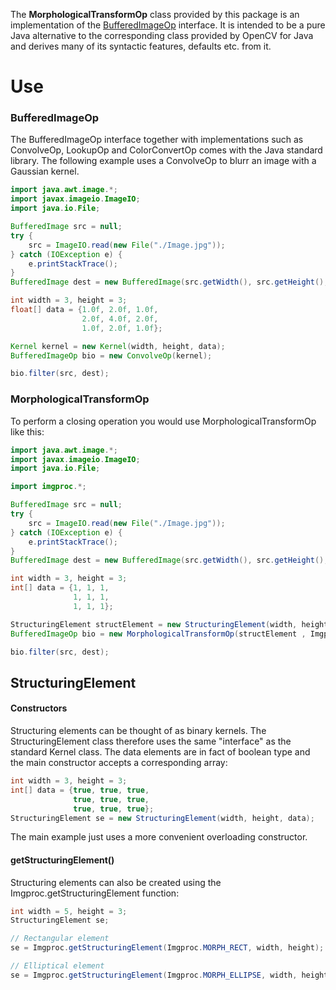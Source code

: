 The **MorphologicalTransformOp** class provided by this package is an implementation of the [BufferedImageOp](https://docs.oracle.com/javase/8/docs/api/java/awt/image/BufferedImageOp.html) interface. It is intended to be a pure Java alternative to the corresponding class provided by OpenCV for Java and derives many of its syntactic features, defaults etc. from it.

# Use

### BufferedImageOp

The BufferedImageOp interface together with implementations such as ConvolveOp, LookupOp and ColorConvertOp comes with the Java standard library. The following example uses a ConvolveOp to blurr an image with a Gaussian kernel.

```Java
import java.awt.image.*;  
import javax.imageio.ImageIO;  
import java.io.File;

BufferedImage src = null;
try {  
    src = ImageIO.read(new File("./Image.jpg"));  
} catch (IOException e) {  
    e.printStackTrace();  
}
BufferedImage dest = new BufferedImage(src.getWidth(), src.getHeight(), BufferedImage.TYPE_BYTE_GRAY);

int width = 3, height = 3;
float[] data = {1.0f, 2.0f, 1.0f,
				2.0f, 4.0f, 2.0f,
				1.0f, 2.0f, 1.0f};

Kernel kernel = new Kernel(width, height, data);
BufferedImageOp bio = new ConvolveOp(kernel);

bio.filter(src, dest);
```

### MorphologicalTransformOp

To perform a closing operation you would use MorphologicalTransformOp like this:

```Java
import java.awt.image.*;  
import javax.imageio.ImageIO;  
import java.io.File;

import imgproc.*;

BufferedImage src = null; 
try {  
    src = ImageIO.read(new File("./Image.jpg"));  
} catch (IOException e) {  
    e.printStackTrace();  
}
BufferedImage dest = new BufferedImage(src.getWidth(), src.getHeight(), BufferedImage.TYPE_BYTE_GRAY);

int width = 3, height = 3;
int[] data = {1, 1, 1,
			  1, 1, 1,
			  1, 1, 1};

StructuringElement structElement = new StructuringElement(width, height, data);
BufferedImageOp bio = new MorphologicalTransformOp(structElement , Imgproc.MORPH_CLOSE);

bio.filter(src, dest);
```

## StructuringElement

####  Constructors
Structuring elements can be thought of as binary kernels. The StructuringElement class therefore uses the same "interface" as the standard Kernel class. The data elements are in fact of boolean type and the main constructor accepts a corresponding array:
```Java
int width = 3, height = 3;
int[] data = {true, true, true,
			  true, true, true,
			  true, true, true};
StructuringElement se = new StructuringElement(width, height, data);
```
The main example just uses a more convenient overloading constructor. 
####  getStructuringElement()
Structuring elements can also be created using the Imgproc.getStructuringElement function:
```Java
int width = 5, height = 3;
StructuringElement se;

// Rectangular element
se = Imgproc.getStructuringElement(Imgproc.MORPH_RECT, width, height);

// Elliptical element
se = Imgproc.getStructuringElement(Imgproc.MORPH_ELLIPSE, width, height);
```

